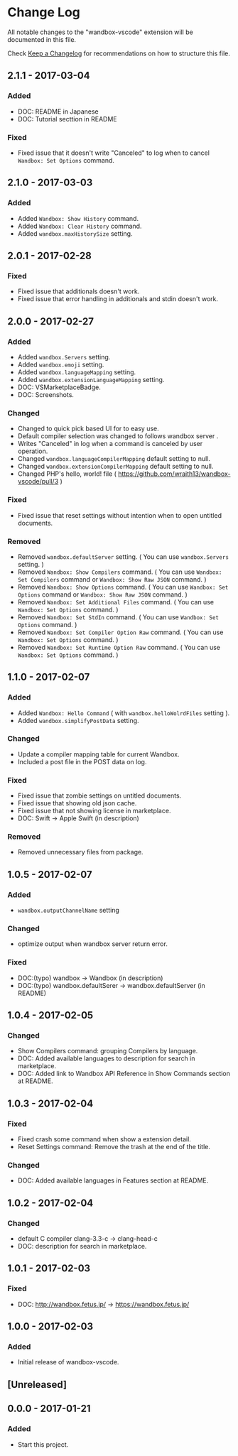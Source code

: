 # Change Log
All notable changes to the "wandbox-vscode" extension will be documented in this file.

Check [Keep a Changelog](http://keepachangelog.com/) for recommendations on how to structure this file.

## 2.1.1 - 2017-03-04
### Added
- DOC: README in Japanese
- DOC: Tutorial secttion in README

### Fixed
- Fixed issue that it doesn't write "Canceled" to log when to cancel `Wandbox: Set Options` command.


## 2.1.0 - 2017-03-03
### Added
- Added `Wandbox: Show History` command.
- Added `Wandbox: Clear History` command.
- Added `wandbox.maxHistorySize` setting.


## 2.0.1 - 2017-02-28
### Fixed
- Fixed issue that additionals doesn't work.
- Fixed issue that error handling in additionals and stdin doesn't work.


## 2.0.0 - 2017-02-27
### Added
- Added `wandbox.Servers` setting.
- Added `wandbox.emoji` setting.
- Added `wandbox.languageMapping` setting.
- Added `wandbox.extensionLanguageMapping` setting.
- DOC: VSMarketplaceBadge.
- DOC: Screenshots.

### Changed
- Changed to quick pick based UI for to easy use.
- Default compiler selection was changed to follows wandbox server .
- Writes "Canceled" in log when a command is canceled by user operation.
- Changed `wandbox.languageCompilerMapping` default setting to null.
- Changed `wandbox.extensionCompilerMapping` default setting to null.
- Changed PHP's hello, world! file ( https://github.com/wraith13/wandbox-vscode/pull/3 )

### Fixed
- Fixed issue that reset settings without intention when to open untitled documents.

### Removed
- Removed `wandbox.defaultServer` setting. ( You can use `wandbox.Servers` setting. )
- Removed `Wandbox: Show Compilers` command. ( You can use `Wandbox: Set Compilers` command or `Wandbox: Show Raw JSON` command. )
- Removed `Wandbox: Show Options` command. ( You can use `Wandbox: Set Options` command or `Wandbox: Show Raw JSON` command. )
- Removed `Wandbox: Set Additional Files` command. ( You can use `Wandbox: Set Options` command. )
- Removed `Wandbox: Set StdIn` command. ( You can use `Wandbox: Set Options` command. )
- Removed `Wandbox: Set Compiler Option Raw` command. ( You can use `Wandbox: Set Options` command. )
- Removed `Wandbox: Set Runtime Option Raw` command. ( You can use `Wandbox: Set Options` command. )


## 1.1.0 - 2017-02-07
### Added
- Added `Wandbox: Hello Command` ( with `wandbox.helloWolrdFiles` setting ).
- Added `wandbox.simplifyPostData` setting.

### Changed
- Update a compiler mapping table for current Wandbox.
- Included a post file in the POST data on log.

### Fixed
- Fixed issue that zombie settings on untitled documents.
- Fixed issue that showing old json cache.
- Fixed issue that not showing license in marketplace.
- DOC: Swift → Apple Swift (in description)

### Removed
- Removed unnecessary files from package.

## 1.0.5 - 2017-02-07
### Added
- `wandbox.outputChannelName` setting

### Changed
- optimize output when wandbox server return error.

### Fixed
- DOC:(typo) wandbox → Wandbox (in description)
- DOC:(typo) wandbox.defaultSerer → wandbox.defaultServer (in README)

## 1.0.4 - 2017-02-05
### Changed
- Show Compilers command: grouping Compilers by language.
- DOC: Added available languages to description for search in marketplace.
- DOC: Added link to Wandbox API Reference in Show Commands section at README.

## 1.0.3 - 2017-02-04
### Fixed
- Fixed crash some command when show a extension detail.
- Reset Settings command: Remove the trash at the end of the title.

### Changed
- DOC: Added available languages in Features section at README.

## 1.0.2 - 2017-02-04
### Changed
- default C compiler clang-3.3-c → clang-head-c
- DOC: description for search in marketplace.

## 1.0.1 - 2017-02-03
### Fixed
- DOC: http://wandbox.fetus.jp/ → https://wandbox.fetus.jp/

## 1.0.0 - 2017-02-03
### Added
- Initial release of wandbox-vscode.

## [Unreleased]

## 0.0.0 - 2017-01-21
### Added
- Start this project.